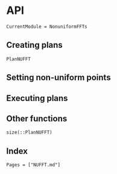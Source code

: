 # API

```@meta
CurrentModule = NonuniformFFTs
```

## Creating plans

```@docs
PlanNUFFT
```

## Setting non-uniform points

## Executing plans

## Other functions

```@docs
size(::PlanNUFFT)
```

## Index

```@index
Pages = ["NUFFT.md"]
```
